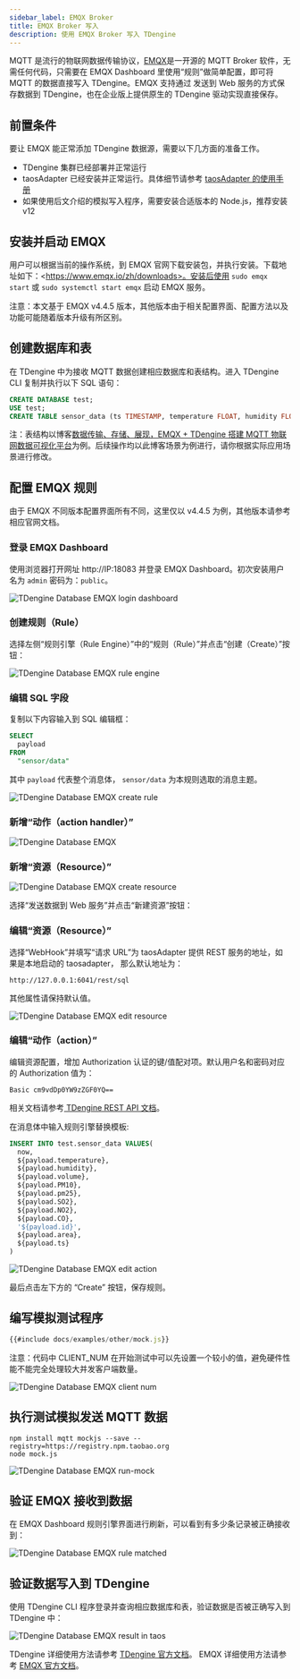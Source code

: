 ```yaml
---
sidebar_label: EMQX Broker
title: EMQX Broker 写入
description: 使用 EMQX Broker 写入 TDengine
---
```


MQTT 是流行的物联网数据传输协议，[EMQX](https://github.com/emqx/emqx)是一开源的 MQTT Broker 软件，无需任何代码，只需要在 EMQX Dashboard 里使用“规则”做简单配置，即可将 MQTT 的数据直接写入 TDengine。EMQX 支持通过 发送到 Web 服务的方式保存数据到 TDengine，也在企业版上提供原生的 TDengine 驱动实现直接保存。

## 前置条件

要让 EMQX 能正常添加 TDengine 数据源，需要以下几方面的准备工作。

- TDengine 集群已经部署并正常运行
- taosAdapter 已经安装并正常运行。具体细节请参考 [taosAdapter 的使用手册](../../../reference/components/taosadapter)
- 如果使用后文介绍的模拟写入程序，需要安装合适版本的 Node.js，推荐安装 v12

## 安装并启动 EMQX

用户可以根据当前的操作系统，到 EMQX 官网下载安装包，并执行安装。下载地址如下：\<https://www.emqx.io/zh/downloads>。安装后使用 `sudo emqx start` 或 `sudo systemctl start emqx` 启动 EMQX 服务。

注意：本文基于 EMQX v4.4.5 版本，其他版本由于相关配置界面、配置方法以及功能可能随着版本升级有所区别。

## 创建数据库和表

在 TDengine 中为接收 MQTT 数据创建相应数据库和表结构。进入 TDengine CLI 复制并执行以下 SQL 语句：

```sql
CREATE DATABASE test;
USE test;
CREATE TABLE sensor_data (ts TIMESTAMP, temperature FLOAT, humidity FLOAT, volume FLOAT, pm10 FLOAT, pm25 FLOAT, so2 FLOAT, no2 FLOAT, co FLOAT, sensor_id NCHAR(255), area TINYINT, coll_time TIMESTAMP);
```

注：表结构以博客[数据传输、存储、展现，EMQX + TDengine 搭建 MQTT 物联网数据可视化平台](https://www.taosdata.com/blog/2020/08/04/1722.html)为例。后续操作均以此博客场景为例进行，请你根据实际应用场景进行修改。

## 配置 EMQX 规则

由于 EMQX 不同版本配置界面所有不同，这里仅以 v4.4.5 为例，其他版本请参考相应官网文档。

### 登录 EMQX Dashboard

使用浏览器打开网址 http://IP:18083 并登录 EMQX Dashboard。初次安装用户名为 `admin` 密码为：`public`。

![TDengine Database EMQX login dashboard](./emqx/login-dashboard.webp)

### 创建规则（Rule）

选择左侧“规则引擎（Rule Engine）”中的“规则（Rule）”并点击“创建（Create）”按钮：

![TDengine Database EMQX rule engine](./emqx/rule-engine.webp)

### 编辑 SQL 字段

复制以下内容输入到 SQL 编辑框：

```sql
SELECT
  payload
FROM
  "sensor/data"
```

其中 `payload` 代表整个消息体， `sensor/data` 为本规则选取的消息主题。

![TDengine Database EMQX create rule](./emqx/create-rule.webp)

### 新增“动作（action handler）”

![TDengine Database EMQX](./emqx/add-action-handler.webp)

### 新增“资源（Resource）”

![TDengine Database EMQX create resource](./emqx/create-resource.webp)

选择“发送数据到 Web 服务”并点击“新建资源”按钮：

### 编辑“资源（Resource）”

选择“WebHook”并填写“请求 URL”为 taosAdapter 提供 REST 服务的地址，如果是本地启动的 taosadapter， 那么默认地址为：

```
http://127.0.0.1:6041/rest/sql
```

其他属性请保持默认值。

![TDengine Database EMQX edit resource](./emqx/edit-resource.webp)

### 编辑“动作（action）”

编辑资源配置，增加 Authorization 认证的键/值配对项。默认用户名和密码对应的 Authorization 值为：
```
Basic cm9vdDp0YW9zZGF0YQ==
```
相关文档请参考[ TDengine REST API 文档](../../../reference/connector/rest-api/)。

在消息体中输入规则引擎替换模板:

```sql
INSERT INTO test.sensor_data VALUES(
  now,
  ${payload.temperature},
  ${payload.humidity},
  ${payload.volume},
  ${payload.PM10},
  ${payload.pm25},
  ${payload.SO2},
  ${payload.NO2},
  ${payload.CO},
  '${payload.id}',
  ${payload.area},
  ${payload.ts}
)
```

![TDengine Database EMQX edit action](./emqx/edit-action.webp)

最后点击左下方的 “Create” 按钮，保存规则。
## 编写模拟测试程序

```javascript
{{#include docs/examples/other/mock.js}}
```

注意：代码中 CLIENT_NUM 在开始测试中可以先设置一个较小的值，避免硬件性能不能完全处理较大并发客户端数量。

![TDengine Database EMQX client num](./emqx/client-num.webp)

## 执行测试模拟发送 MQTT 数据

```
npm install mqtt mockjs --save --registry=https://registry.npm.taobao.org
node mock.js
```

![TDengine Database EMQX run-mock](./emqx/run-mock.webp)

## 验证 EMQX 接收到数据

在 EMQX Dashboard 规则引擎界面进行刷新，可以看到有多少条记录被正确接收到：

![TDengine Database EMQX rule matched](./emqx/check-rule-matched.webp)

## 验证数据写入到 TDengine

使用 TDengine CLI 程序登录并查询相应数据库和表，验证数据是否被正确写入到 TDengine 中：

![TDengine Database EMQX result in taos](./emqx/check-result-in-taos.webp)

TDengine 详细使用方法请参考 [TDengine 官方文档](https://docs.taosdata.com/)。
EMQX 详细使用方法请参考 [EMQX 官方文档](https://www.emqx.io/docs/zh/v4.4/rule/rule-engine.html)。
